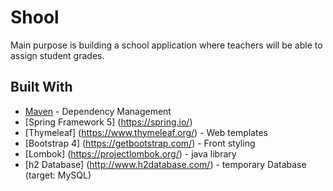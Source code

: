 # Shool

Main purpose is building a school application where teachers will be able to assign student grades.

## Built With

* [Maven](https://maven.apache.org/) - Dependency Management
* [Spring Framework 5] (https://spring.io/)
* [Thymeleaf] (https://www.thymeleaf.org/) - Web templates
* [Bootstrap 4] (https://getbootstrap.com/) - Front styling
* [Lombok] (https://projectlombok.org/) - java library
* [h2 Database] (http://www.h2database.com/) - temporary Database (target: MySQL)
